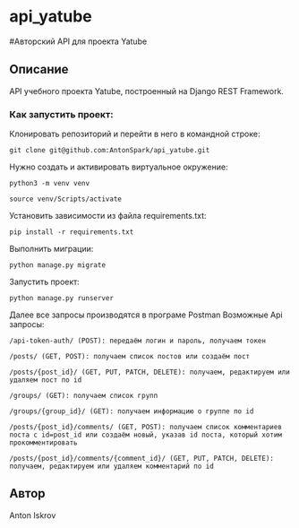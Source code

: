 # api_yatube
#Авторский API для проекта Yatube 


## Описание
API учебного проекта Yatube, построенный на  Django REST Framework.

### Как запустить проект:

Клонировать репозиторий и перейти в него в командной строке:
```
git clone git@github.com:AntonSpark/api_yatube.git
```
Нужно создать и активировать виртуальное окружение:
```
python3 -m venv venv
```
```
source venv/Scripts/activate
```

Установить зависимости из файла requirements.txt:

```
pip install -r requirements.txt
```

Выполнить миграции:
```
python manage.py migrate
```

Запустить проект:
```
python manage.py runserver
```

Далее все запросы производятся в програме Postman
Возможные Api запросы:
```
/api-token-auth/ (POST): передаём логин и пароль, получаем токен
```
```
/posts/ (GET, POST): получаем список постов или создаём пост
```
```
/posts/{post_id}/ (GET, PUT, PATCH, DELETE): получаем, редактируем или удаляем пост по id
```
```
/groups/ (GET): получаем список групп
```
```
/groups/{group_id}/ (GET): получаем информацию о группе по id
```
```
/posts/{post_id}/comments/ (GET, POST): получаем список комментариев поста с id=post_id или создаём новый, указав id поста, который хотим прокомментировать
```
```
/posts/{post_id}/comments/{comment_id}/ (GET, PUT, PATCH, DELETE): получаем, редактируем или удаляем комментарий по id
```

## Автор
Anton Iskrov
